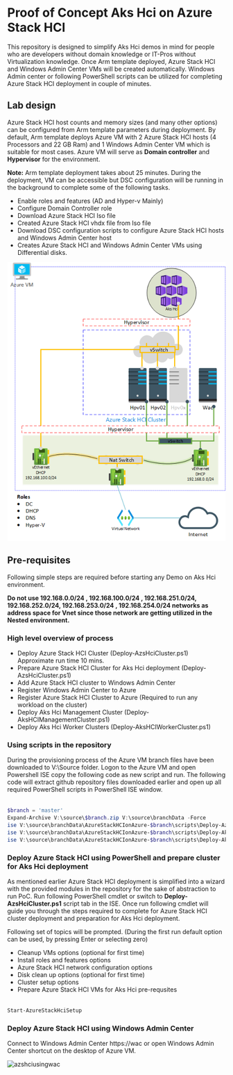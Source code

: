 # Proof of Concept Aks Hci on Azure Stack HCI

This repository is designed to simplify Aks Hci demos in mind for people who are developers without domain knowledge or IT-Pros without Virtualization knowledge. Once Arm template deployed, Azure Stack HCI and Windows Admin Center VMs will be created automatically. Windows Admin center or following PowerShell scripts can be utilized for completing Azure Stack HCI deployment in couple of minutes.

## Lab design

Azure Stack HCI host counts and memory sizes (and many other options) can be configured from Arm template parameters during deployment. By default, Arm template deploys Azure VM with 2 Azure Stack HCI hosts (4 Processors and 22 GB Ram) and 1 Windows Admin Center VM which is suitable for most cases. Azure VM will serve as  **Domain controller** and **Hypervisor** for the environment.

**Note:** Arm template deployment takes about 25 minutes. During the deployment, VM can be accessible but DSC configuration will be running in the background to complete some of the following tasks.

* Enable roles and features (AD and Hyper-v Mainly)
* Configure Domain Controller role
* Download Azure Stack HCI Iso file
* Created Azure Stack HCI vhdx file from Iso file
* Download DSC configuration scripts to configure Azure Stack HCI hosts and Windows Admin Center host
* Creates Azure Stack HCI and Windows Admin Center VMs using Differential disks.

![Logical](./.images/Logical.png)

## Pre-requisites

Following simple steps are required before starting any Demo on Aks Hci environment.

**Do not use 192.168.0.0/24 , 192.168.100.0/24 , 192.168.251.0/24, 192.168.252.0/24, 192.168.253.0/24 , 192.168.254.0/24 networks as address space for Vnet since those network are getting utilized in the Nested environment.**

### High level overview of process

* Deploy Azure Stack HCI Cluster (Deploy-AzsHciCluster.ps1) Approximate run time 10 mins.
* Prepare Azure Stack HCI Cluster for Aks Hci deployment (Deploy-AzsHciCluster.ps1)
* Add Azure Stack HCI cluster to Windows Admin Center
* Register Windows Admin Center to Azure
* Register Azure Stack HCI Cluster to Azure (Required to run any workload on the cluster)
* Deploy Aks Hci Management Cluster (Deploy-AksHCIManagementCluster.ps1)
* Deploy Aks Hci Worker Clusters (Deploy-AksHCIWorkerCluster.ps1)

### Using scripts in the repository

During the provisioning process of the Azure VM branch files have been downloaded to V:\Source folder. Logon to the Azure VM and open Powershell ISE copy the following code as new script and run. The following code will extract github repository files downloaded earlier and open up all required PowerShell scripts in PowerShell ISE window.

```powershell

$branch = 'master'
Expand-Archive V:\source\$branch.zip V:\source\branchData -Force
ise V:\source\branchData\AzureStackHCIonAzure-$branch\scripts\Deploy-AzsHciCluster.ps1
ise V:\source\branchData\AzureStackHCIonAzure-$branch\scripts\Deploy-AksHCIManagementCluster.ps1
ise V:\source\branchData\AzureStackHCIonAzure-$branch\scripts\Deploy-AksHCIWorkerCluster.ps1

```

### Deploy Azure Stack HCI using PowerShell and prepare cluster for Aks Hci deployment

As mentioned earlier Azure Stack HCI deployment is simplified into a wizard with the provided modules in the repository for the sake of abstraction to run PoC. Run following PowerShell cmdlet or switch to **Deploy-AzsHciCluster.ps1** script tab in the ISE. Once run following cmdlet will guide you through the steps required to complete for Azure Stack HCI cluster deployment and preparation for Aks Hci deployment.

Following set of topics will be prompted. (During the first run default option can be used, by pressing Enter or selecting zero)

* Cleanup VMs options (optional for first time)
* Install roles and features options
* Azure Stack HCI network configuration options
* Disk clean up options (optional for first time)
* Cluster setup options
* Prepare Azure Stack HCI VMs for Aks Hci pre-requsites

```powershell

Start-AzureStackHciSetup

```

### Deploy Azure Stack HCI using Windows Admin Center

Connect to Windows Admin Center https://wac or open Windows Admin Center shortcut on the desktop of Azure VM.

![azshciusingwac](./.images/azshciusingwac.gif)
